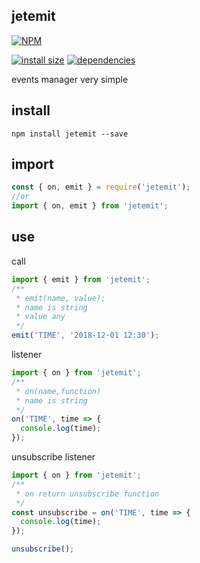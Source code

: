 ## jetemit

[![NPM](https://nodei.co/npm/jetemit.png)](https://nodei.co/npm/jetemit/)

[![install size](https://packagephobia.now.sh/badge?p=jetemit)](https://packagephobia.now.sh/result?p=jetemit) [![dependencies](https://david-dm.org/uxitten/jetemit.svg)](https://david-dm.org/uxitten/jetemit.svg)

events manager very simple

## install
```npm
npm install jetemit --save
```

## import
```javascript
const { on, emit } = require('jetemit');
//or
import { on, emit } from 'jetemit';
```

## use
call
```javascript
import { emit } from 'jetemit';
/**
 * emit(name, value);
 * name is string
 * value any 
 */
emit('TIME', '2018-12-01 12:30');
```

listener
```javascript
import { on } from 'jetemit';
/**
 * on(name,function)
 * name is string
 */
on('TIME', time => {
  console.log(time);
});
```

unsubscribe listener
```javascript
import { on } from 'jetemit';
/**
 * on return unsubscribe function
 */
const unsubscribe = on('TIME', time => {
  console.log(time);
});

unsubscribe();
```